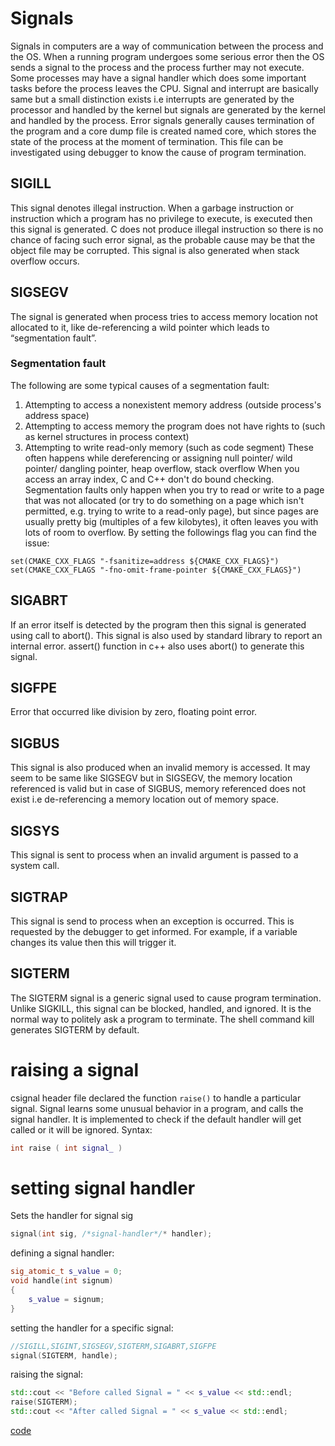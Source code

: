 # Signals
Signals in computers are a way of communication between the process and the OS.
When a running program undergoes some serious error then the OS sends a signal to
the process and the process further may not execute.
Some processes may have a signal handler which does some important tasks before the
process leaves the CPU.
Signal and interrupt are basically same but a small distinction exists i.e interrupts
are generated by the processor and handled by the kernel but signals are generated by
the kernel and handled by the process.
Error signals generally causes termination of the program and a core dump file is
created named core, which stores the state of the process at the moment of termination.
This file can be investigated using debugger to know the cause of program termination.
## SIGILL
This signal denotes illegal instruction. When a garbage instruction or instruction
which a program has no privilege to execute, is executed then this signal is
generated.
C does not produce illegal instruction so there is no chance of facing such error
signal, as the probable cause may be that the object file may be corrupted.
This signal is also generated when stack overflow occurs.
## SIGSEGV
The signal is generated when process tries to access memory location not
allocated to it, like de-referencing a wild pointer which leads to
“segmentation fault”.

###  Segmentation fault  
The following are some typical causes of a segmentation fault:
1. Attempting to access a nonexistent memory address (outside process's address space)
2. Attempting to access memory the program does not have rights to (such as kernel structures in process context)
3. Attempting to write read-only memory (such as code segment)
These often happens while dereferencing or assigning null pointer/ wild pointer/ dangling pointer, heap overflow, stack overflow
When you access an array index, C and C++ don't do bound checking. Segmentation faults only happen when you try to
read or write to a page that was not allocated (or try to do something on a page which isn't permitted,
e.g. trying to write to a read-only page), but since pages are usually pretty big
(multiples of a few kilobytes), it often leaves you with lots of room to overflow.
By setting the followings flag you can find the issue:
```
set(CMAKE_CXX_FLAGS "-fsanitize=address ${CMAKE_CXX_FLAGS}")
set(CMAKE_CXX_FLAGS "-fno-omit-frame-pointer ${CMAKE_CXX_FLAGS}")
```

## SIGABRT
If an error itself is detected by the program then this signal is
generated using call to abort(). This signal is also used by
standard library to report an internal error.
assert() function in c++ also uses abort() to generate this signal.
## SIGFPE
Error that occurred like division by zero, floating point error.
## SIGBUS
This signal is also produced when an invalid memory is accessed. It may
seem to be same like SIGSEGV but in SIGSEGV, the memory location referenced
is valid but in case of SIGBUS, memory referenced does not exist
i.e de-referencing a memory location out of memory space.
## SIGSYS
This signal is sent to process when an invalid argument is passed to a system call.
## SIGTRAP
This signal is send to process when an exception is occurred.
This is requested by the debugger to get informed. For example,
if a variable changes its value then this will trigger it.
## SIGTERM
The SIGTERM signal is a generic signal used to cause program termination.
Unlike SIGKILL, this signal can be blocked, handled, and ignored. It is
the normal way to politely ask a program to terminate. The shell command
kill generates SIGTERM by default.

# raising a signal
csignal header file declared the function `raise()` to handle a particular signal. Signal learns some unusual behavior in a program, and calls the signal handler. It is implemented to check if the default handler will get called or it will be ignored.
Syntax: 
```cpp
int raise ( int signal_ )
```
# setting signal handler
Sets the handler for signal sig
```cpp
signal(int sig, /*signal-handler*/* handler);
```

defining a signal handler:
```cpp
sig_atomic_t s_value = 0;
void handle(int signum)
{
    s_value = signum;
}
```
setting the handler for a specific signal: 
```cpp
//SIGILL,SIGINT,SIGSEGV,SIGTERM,SIGABRT,SIGFPE
signal(SIGTERM, handle);
```
raising the signal:
```cpp
std::cout << "Before called Signal = " << s_value << std::endl;
raise(SIGTERM);
std::cout << "After called Signal = " << s_value << std::endl;
```
  
  
  
 [code](../src/signals.cpp)  
